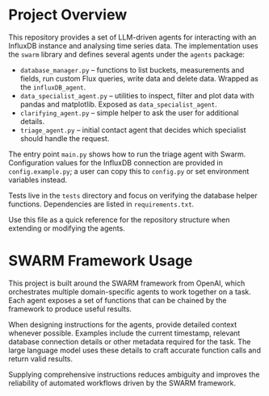 # Project Overview

This repository provides a set of LLM-driven agents for interacting with an InfluxDB instance and analysing time series data. The implementation uses the `swarm` library and defines several agents under the `agents` package:

- `database_manager.py` – functions to list buckets, measurements and fields, run custom Flux queries, write data and delete data. Wrapped as the `influxDB_agent`.
- `data_specialist_agent.py` – utilities to inspect, filter and plot data with pandas and matplotlib. Exposed as `data_specialist_agent`.
- `clarifying_agent.py` – simple helper to ask the user for additional details.
- `triage_agent.py` – initial contact agent that decides which specialist should handle the request.

The entry point `main.py` shows how to run the triage agent with Swarm. Configuration values for the InfluxDB connection are provided in `config.example.py`; a user can copy this to `config.py` or set environment variables instead.

Tests live in the `tests` directory and focus on verifying the database helper functions. Dependencies are listed in `requirements.txt`.

Use this file as a quick reference for the repository structure when extending or modifying the agents.

# SWARM Framework Usage

This project is built around the SWARM framework from OpenAI, which orchestrates multiple domain-specific agents to work together on a task. Each agent exposes a set of functions that can be chained by the framework to produce useful results.

When designing instructions for the agents, provide detailed context whenever possible. Examples include the current timestamp, relevant database connection details or other metadata required for the task. The large language model uses these details to craft accurate function calls and return valid results.

Supplying comprehensive instructions reduces ambiguity and improves the reliability of automated workflows driven by the SWARM framework.
